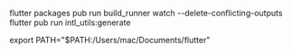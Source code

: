 flutter packages pub run build_runner watch --delete-conflicting-outputs
flutter pub run intl_utils:generate

export PATH="$PATH:/Users/mac/Documents/flutter"